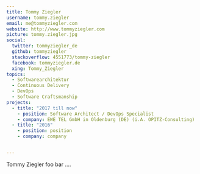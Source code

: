 ```yaml
---
title: Tommy Ziegler
username: tommy.ziegler
email: me@tommyziegler.com
website: http://www.tommyziegler.com
picture: tommy.ziegler.jpg
social:
  twitter: tommyziegler_de
  github: tommyziegler
  stackoverflow: 4551773/tommy-ziegler
  facebook: tommyziegler.de
  xing: Tommy_Ziegler
topics:
  - Softwarearchitektur
  - Continuous Delivery
  - DevOps
  - Software Craftsmanship
projects:
  - title: "2017 till now"
    - position: Software Architect / DevOps Specialist
    - company: EWE TEL GmbH in Oldenburg (DE) (i.A. OPITZ-Consulting)
  - title: "2016"
    - position: position
    - company: company


---
```


Tommy Ziegler foo bar ....


